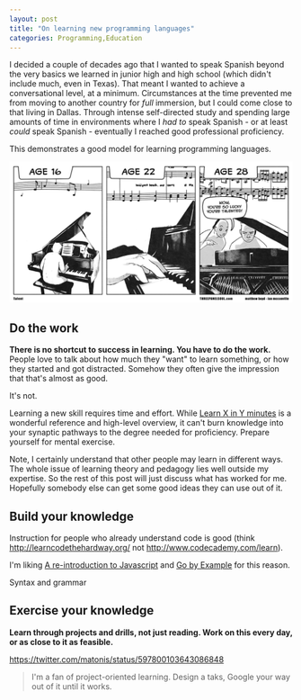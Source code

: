 ```yaml
---
layout: post
title: "On learning new programming languages"
categories: Programming,Education
---
```


I decided a couple of decades ago that I wanted to speak Spanish beyond the very basics we learned in junior high and high school (which didn't include much, even in Texas). That meant I wanted to achieve a conversational level, at a minimum. Circumstances at the time prevented me from moving to another country for _full_ immersion, but I could come close to that living in Dallas. Through intense self-directed study and spending large amounts of time in environments where I *had to* speak Spanish - or at least *could* speak Spanish - eventually I reached good professional proficiency.

This demonstrates a good model for learning programming languages.

[![talent](/assets/images/talent-development.png)](http://threepanelsoul.com/2015/05/11/talent/)
## Do the work

**There is no shortcut to success in learning. You have to do the work.** People love to talk about how much they "want" to learn something, or how they started and got distracted. Somehow they often give the impression that that's almost as good.

It's not.

Learning a new skill requires time and effort. While [Learn X in Y minutes](http://learnxinyminutes.com/) is a wonderful reference and high-level overview, it can't burn knowledge into your synaptic pathways to the degree needed for proficiency. Prepare yourself for mental exercise.

Note, I certainly understand that other people may learn in different ways. The whole issue of learning theory and pedagogy lies well outside my expertise. So the rest of this post will just discuss what has worked for me. Hopefully somebody else can get some good ideas they can use out of it.

## Build your knowledge

Instruction for people who already understand code is good (think http://learncodethehardway.org/ not http://www.codecademy.com/learn).

I'm liking [A re-introduction to Javascript](https://developer.mozilla.org/en-US/docs/Web/JavaScript/A_re-introduction_to_JavaScript) and [Go by Example](https://gobyexample.com/) for this reason.

Syntax and grammar

## Exercise your knowledge

**Learn through projects and drills, not just reading. Work on this every day, or as close to it as feasible.**

https://twitter.com/matonis/status/597800103643086848
> I'm a fan of project-oriented learning. Design a taks, Google your way out of it until it works.
